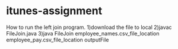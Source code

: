 # itunes-assignment
How to run the left join program.
1)download the file to local
2)javac FileJoin.java
3)java FileJoin employee_names.csv_file_location employee_pay.csv_file_location outputFile
